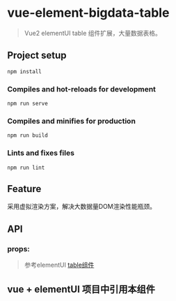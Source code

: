 # vue-element-bigdata-table

> Vue2 elementUI table 组件扩展，大量数据表格。

## Project setup
```
npm install
```

### Compiles and hot-reloads for development
```
npm run serve
```

### Compiles and minifies for production
```
npm run build
```

### Lints and fixes files
```
npm run lint
```
## Feature

采用虚拟渲染方案，解决大数据量DOM渲染性能瓶颈。

## API

### props:

>参考elementUI [table组件](http://element-cn.eleme.io/#/zh-CN/component/table)


## vue + elementUI 项目中引用本组件